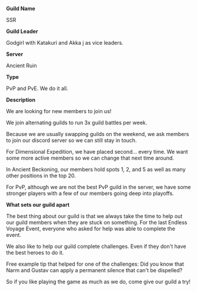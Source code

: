 **Guild Name**

SSR

**Guild Leader**

Godgirl with Katakuri and Akka j as vice leaders.

**Server**

Ancient Ruin

**Type** 

PvP and PvE. We do it all.

**Description** 

We are looking for new members to join us! 

We join alternating guilds to run 3x guild battles per week.

Because we are usually swapping guilds on the weekend, we ask members to join our discord server so we can still stay in touch.

For Dimensional Expedition, we have placed second... every time. We want some more active members so we can change that next time around. 

In Ancient Beckoning, our members hold spots 1, 2, and 5 as well as many other positions in the top 20.

For PvP, although we are not the best PvP guild in the server, we have some stronger players with a few of our members going deep into playoffs.

**What sets our guild apart** 

The best thing about our guild is that we always take the time to help out our guild members when they are stuck on something. For the last Endless Voyage Event, everyone who asked for help was able to complete the event. 

We also like to help our guild complete challenges. Even if they don't have the best heroes to do it. 

Free example tip that helped for one of the challenges: Did you know that Narm and Gustav can apply a permanent silence that can't be dispelled?

So if you like playing the game as much as we do, come give our guild a try!

